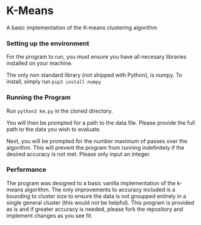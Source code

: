 # K-Means 

A basic implementation of the K-means clustering algorithm 

### Setting up the environment 
For the program to run, you must ensure you have all necesary libraries installed on your machine. 

The only non standard library (not shipped with Python), is numpy. To install, simply run `pip3 install numpy`


### Running the Program
Run `python3 km.py` in the cloned directory. 

You will then be prompted for a path to the data file. Please provide the full path to the data you wish to evaluate. 

Next, you will be prompted for the number maximum of passes over the algorithm. This will prevent the program from running indefinitely if the desired accuracy is not met. Please only input an integer. 

### Performance 
The program was designed to a basic vanilla implementation of the k-means algorithm. The only improvements to accuracy included is a bounding to cluster size to ensure the data is not groupped entirely in a single general cluster (this would not be helpful). This program is provided as is and if greater accuracy is needed, please fork the repository and implement changes as you see fit. 
